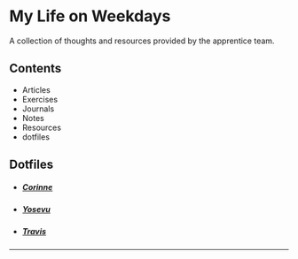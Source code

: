 # My Life on Weekdays

A collection of thoughts and resources provided by the apprentice team.

## Contents

* Articles
* Exercises
* Journals
* Notes
* Resources
* dotfiles


## Dotfiles

* ##### [Corinne](https://github.com/DevMaterial/my-life-on-weekdays/tree/master/dotfiles/corinne)

* ##### [Yosevu]()

* ##### [Travis](https://github.com/DevMaterial/.dotfiles)

-----------------------------------------------
